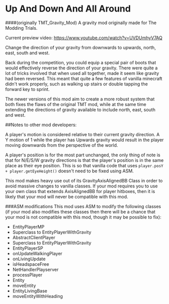 # Up And Down And All Around
####(originally TMT_Gravity_Mod)
A gravity mod originally made for The Modding Trials.

Current preview video: https://www.youtube.com/watch?v=UVDUmhyV7AQ

Change the direction of your gravity from downwards to upwards, north, east, south and west.

Back during the competition, you could equip a special pair of boots that would effectively reverse the direction of your gravity. There were quite a lot of tricks involved that when used all together, made it seem like gravity had been reversed. This meant that quite a few features of vanilla minecraft didn't work properly, such as walking up stairs or double tapping the forward key to sprint.

The newer versions of this mod aim to create a more robust system that both fixes the flaws of the original TMT mod, while at the same time extending the directions of gravity available to include north, east, south and west.

##Notes to other mod developers:

A player's motion is considered relative to their current gravity direction. A Y motion of 1 while the player has Upwards gravity would result in the player moving downwards from the perspective of the world.

A player's position is for the most part unchanged, the only thing of note is that for N/E/S/W gravity directions is that the player's position is in the same place as their eye position. This is so that vanilla code that uses ```player.posY + player.getEyeHeight()``` doesn't need to be fixed using ASM.

This mod makes heavy use out of its GravityAxisAlignedBB Class in order to avoid massive changes to vanilla classes. If your mod requires you to use your own class that extends AxisAlignedBB for player hitboxes, then it is likely that your mod will never be compatible with this mod.

###ASM modifications
This mod uses ASM to modify the following classes (if your mod also modifies these classes then there will be a chance that your mod is not compatible with this mod, though it may be possible to fix):
- EntityPlayerMP
 - Superclass to EntityPlayerWithGravity
- AbstractClientPlayer
 - Superclass to EntityPlayerWithGravity
- EntityPlayerSP
 - onUpdateWalkingPlayer
 - onLivingUpdate
 - isHeadspaceFree
- NetHandlerPlayserver
 - processPlayer
- Entity
 - moveEntity
- EntityLivingBase
 - moveEntityWithHeading
